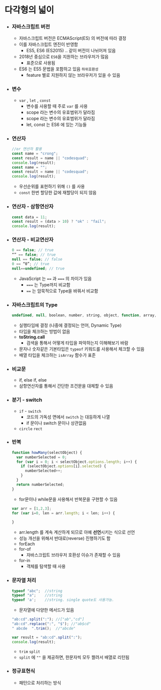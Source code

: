 # 다각형의 넓이

- ### 자바스크립트 버전

  - 자바스크립트 버전은 ECMAScript(ES) 의 버전에 따라 결정
  - 이를 자바스크립트 엔진이 반영함
    - ES5, ES6 (ES2015) .. 같이 버전이 나뉘어져 있음
  - 2018년 중심으로 `ES6`을 지원하는 브라우저가 많음
    - 표준으로 사용됨
  - ES6 는 ES5 문법을 포함하고 있음 `하위호환성`
    - feature 별로 지원하지 않는 브라우저가 있을 수 있음



- ### 변수

  - `var` , `let` , `const`
    - 변수를 사용할 때 주로 `var` 를 사용
    - scope 라는 변수의 유효범위가 달라짐
    - scope 라는 변수의 유효범위가 달라짐
    - let, const 는 ES6 에 있는 기능들



- ### 연산자

  ```javascript
  //or 연산자 활용
  const name = "crong";
  const result = name || "codesquad";
  console.log(result);
  const name = "";
  const result = name || "codesquad";
  console.log(result);
  ```

  - 우선순위를 표현하기 위해 `()` 를 사용
  - `const` 한번 할당한 값에 재할당이 되지 않음

- ### 연산자 - 삼항연산자

  ```javascript
  const data = 11;
  const result = (data > 10) ? "ok" : "fail";
  console.log(result);
  ```

- ### 연산자 - 비교연산자

  ```javascript
  0 == false; // true
  “” == false; // true
  null == false; // false
  0 == “0”; // true
  null==undefined; // true
  ```

  - JavaScript 는 `==` 과 `===` 의 차이가 있음
    - `===` 는 Type까지 비교함
    - `==` 는 암묵적으로 Type을 바꿔서 비교함



- ### 자바스크립트의 Type

  ```javascript
  undefined, null, boolean, number, string, object, function, array, Date, RegExp
  ```

  - 실행타임에 결정 (나중에 결정되는 언어, Dynamic Type)
  - 타입을 체크하는 방법이 없음
  - **toString.call**
    - 검색을 통해서 어떻게 타입을 파악하는지 이해해보기 바람
  - 문자나 숫자같은 기본타입은 `typeof` 키워드를 사용해서 체크할 수 있음
  - 배열 타입을 체크하는 `isArray` 함수가 표준



- ### 비교문

  - if, else if, else
  - 삼항연산자를 통해서 간단한 조건문을 대체할 수 있음



- ### 분기 - switch

  - `if` - `switch`
    - 코드의 가독성 면에서 `switch` 는 대등하게 나열
    - if 문이나 switch 문이나 상관없음
  - `circle` `rect`



- ### 반복

  ```javascript
  function howMany(selectObject) {
    var numberSelected = 0;
    for (var i = 0; i < selectObject.options.length; i++) {
      if (selectObject.options[i].selected) {
        numberSelected++;
      }
    }
    return numberSelected;
  }
  ```

  - for문이나 while문을 사용해서 반복문을 구현할 수 있음

  ```javascript
  var arr = [1,2,3];
  for (var i=0, len = arr.length; i < len; i++) {
      
  }
  ```

  - arr.length 를 계속 계산하게 되므로 아예 **선언**시키는 식으로 선언
  - 성능 개선을 위해서 반대로(reverse) 진행하기도 함
  - forEach
  - for-of
    - 자바스크립트 브라우저 호환성 이슈가 존재할 수 있음
  - for-in
    - 객체를 탐색할 때 사용



- ### 문자열 처리

  ```javascript
  typeof "abc";  //string
  typeof "a";    //string
  typeof 'a';    //string. single quote도 사용가능.
  ```

  - 문자열에 다양한 메서드가 있음

  ```javascript
  "ab:cd".split(":"); //["ab","cd"]
  "ab:cd".replace(":", "$"); //"ab$cd"
  " abcde  ".trim();  //"abcde"
  ```

  ```javascript
  var result = "ab:cd".split(":");
  console.log(result);
  ```

  - `trim` `split`
  - `split` 에 `""` 을 제공하면, 한문자씩 모두 짤려서 배열로 리턴됨

- ### 정규표현식

  - 패턴으로 처리하는 방식